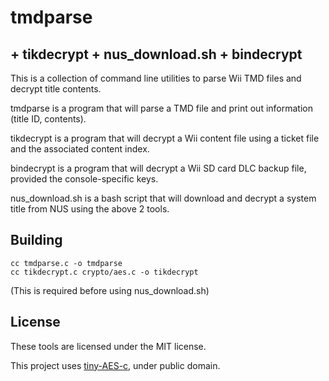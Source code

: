 # tmdparse

## + tikdecrypt + nus_download.sh + bindecrypt

This is a collection of command line utilities to parse Wii TMD files and decrypt title contents.

tmdparse is a program that will parse a TMD file and print out information (title ID, contents).

tikdecrypt is a program that will decrypt a Wii content file using a ticket file and the associated content index.

bindecrypt is a program that will decrypt a Wii SD card DLC backup file, provided the console-specific keys.

nus_download.sh is a bash script that will download and decrypt a system title from NUS using the above 2 tools.

## Building

```
cc tmdparse.c -o tmdparse
cc tikdecrypt.c crypto/aes.c -o tikdecrypt
```

(This is required before using nus_download.sh)

## License

These tools are licensed under the MIT license.

This project uses [tiny-AES-c](https://github.com/kokke/tiny-AES-c), under public domain.